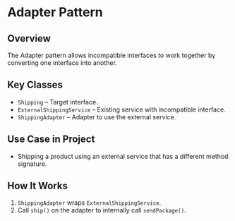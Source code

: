 # Adapter Pattern

## Overview
The Adapter pattern allows incompatible interfaces to work together by converting one interface into another.

## Key Classes
- `Shipping` – Target interface.
- `ExternalShippingService` – Existing service with incompatible interface.
- `ShippingAdapter` – Adapter to use the external service.

## Use Case in Project
- Shipping a product using an external service that has a different method signature.

## How It Works
1. `ShippingAdapter` wraps `ExternalShippingService`.
2. Call `ship()` on the adapter to internally call `sendPackage()`.
